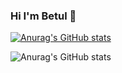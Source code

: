 ### Hi I'm Betul 👋

[![Anurag's GitHub stats](https://github-readme-stats.vercel.app/api?username=betuldemirr)](https://github.com/anuraghazra/github-readme-stats)

![Anurag's GitHub stats](https://github-readme-stats.vercel.app/api?username=betuldemirr&show_icons=true&theme=radical)
<!--
**betuldemirr/betuldemirr** is a ✨ _special_ ✨ repository because its `README.md` (this file) appears on your GitHub profile.

Here are some ideas to get you started:

- 🔭 I’m currently working on ...
- 🌱 I’m currently learning ...
- 👯 I’m looking to collaborate on ...
- 🤔 I’m looking for help with ...
- 💬 Ask me about ...
- 📫 How to reach me: ...
- 😄 Pronouns: ...
- ⚡ Fun fact: ...
-->
